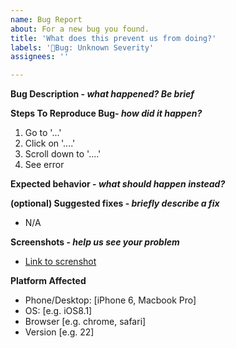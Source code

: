 ```yaml
---
name: Bug Report
about: For a new bug you found.
title: 'What does this prevent us from doing?'
labels: '🤔Bug: Unknown Severity'
assignees: ''

---
```


**Bug Description - _what happened? Be brief_**

**Steps To Reproduce Bug- _how did it happen?_**
1. Go to '...'
2. Click on '....'
3. Scroll down to '....'
4. See error

**Expected behavior - _what should happen instead?_**

**(optional) Suggested fixes - _briefly describe a fix_**
- N/A

**Screenshots - _help us see your problem_**
<!-- If possible/applicable -->
- [Link to screnshot](link.com)

**Platform Affected**
 - Phone/Desktop: [iPhone 6, Macbook Pro]
 - OS: [e.g. iOS8.1]
 - Browser [e.g. chrome, safari]
 - Version [e.g. 22]
 
